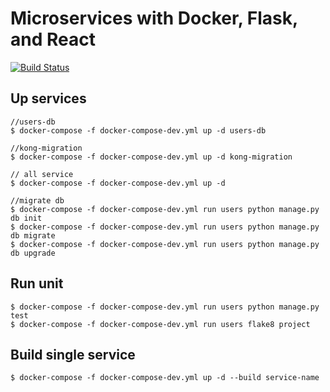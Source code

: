 # Microservices with Docker, Flask, and React

[![Build Status](https://travis-ci.org/sangtb92/getrich.svg?branch=master)](https://travis-ci.org/sangtb92/getrich/builds)


## Up services
```
//users-db
$ docker-compose -f docker-compose-dev.yml up -d users-db

//kong-migration
$ docker-compose -f docker-compose-dev.yml up -d kong-migration

// all service 
$ docker-compose -f docker-compose-dev.yml up -d

//migrate db
$ docker-compose -f docker-compose-dev.yml run users python manage.py db init
$ docker-compose -f docker-compose-dev.yml run users python manage.py db migrate
$ docker-compose -f docker-compose-dev.yml run users python manage.py db upgrade
```


## Run unit 
```
$ docker-compose -f docker-compose-dev.yml run users python manage.py test
$ docker-compose -f docker-compose-dev.yml run users flake8 project

```

## Build single service
```
$ docker-compose -f docker-compose-dev.yml up -d --build service-name
```
